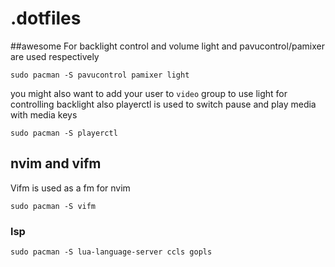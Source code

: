 # .dotfiles
##awesome
For backlight control and volume light and pavucontrol/pamixer are used respectively
```
sudo pacman -S pavucontrol pamixer light
```
you might also want to add your user to ```video``` group to use light for controlling backlight
also playerctl is used to switch pause and play media with media keys
```
sudo pacman -S playerctl
```
## nvim and vifm
Vifm is used as a fm for nvim
```
sudo pacman -S vifm
```
### lsp
```
sudo pacman -S lua-language-server ccls gopls
```
 
